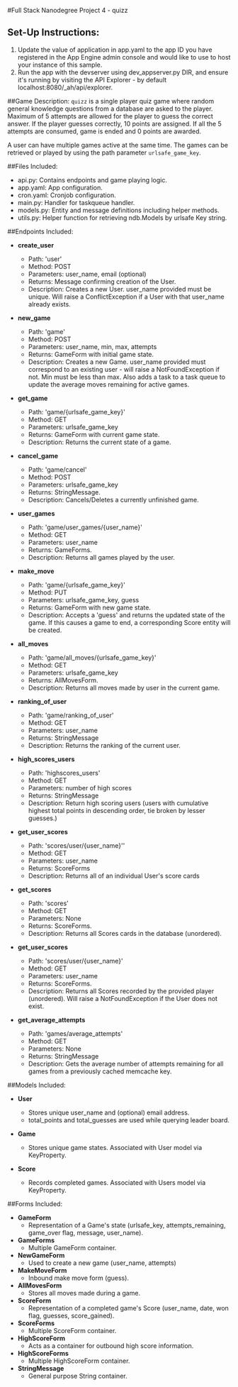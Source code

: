 #Full Stack Nanodegree Project 4 - quizz

## Set-Up Instructions:
1.  Update the value of application in app.yaml to the app ID you have registered
 in the App Engine admin console and would like to use to host your instance of this sample.
1.  Run the app with the devserver using dev_appserver.py DIR, and ensure it's
 running by visiting the API Explorer - by default localhost:8080/_ah/api/explorer. 
 
 
##Game Description:
`quizz` is a single player quiz game where random general knowledge questions from a database are asked to the player. Maximum of 5 attempts are allowed for the player to guess the correct answer. If the player guesses correctly, 10 points are assigned. If all the 5 attempts are consumed, game is ended and 0 points are awarded. 

A user can have multiple games active at the same time. The games can be retrieved or played by using the path parameter
`urlsafe_game_key`.

##Files Included:
 - api.py: Contains endpoints and game playing logic.
 - app.yaml: App configuration.
 - cron.yaml: Cronjob configuration.
 - main.py: Handler for taskqueue handler.
 - models.py: Entity and message definitions including helper methods.
 - utils.py: Helper function for retrieving ndb.Models by urlsafe Key string.

##Endpoints Included:
 - **create_user**
    - Path: 'user'
    - Method: POST
    - Parameters: user_name, email (optional)
    - Returns: Message confirming creation of the User.
    - Description: Creates a new User. user_name provided must be unique. Will 
    raise a ConflictException if a User with that user_name already exists.
    
 - **new_game**
    - Path: 'game'
    - Method: POST
    - Parameters: user_name, min, max, attempts
    - Returns: GameForm with initial game state.
    - Description: Creates a new Game. user_name provided must correspond to an
    existing user - will raise a NotFoundException if not. Min must be less than
    max. Also adds a task to a task queue to update the average moves remaining
    for active games.
     
 - **get_game**
    - Path: 'game/{urlsafe_game_key}'
    - Method: GET
    - Parameters: urlsafe_game_key
    - Returns: GameForm with current game state.
    - Description: Returns the current state of a game.

- **cancel_game**
    - Path: 'game/cancel'
    - Method: POST
    - Parameters: urlsafe_game_key
    - Returns: StringMessage.
    - Description: Cancels/Deletes a currently unfinished game.

- **user_games**
    - Path: 'game/user_games/{user_name}'
    - Method: GET
    - Parameters: user_name
    - Returns: GameForms.
    - Description: Returns all games played by the user.
    
 - **make_move**
    - Path: 'game/{urlsafe_game_key}'
    - Method: PUT
    - Parameters: urlsafe_game_key, guess
    - Returns: GameForm with new game state.
    - Description: Accepts a 'guess' and returns the updated state of the game.
    If this causes a game to end, a corresponding Score entity will be created.

- **all_moves**
    - Path: 'game/all_moves/{urlsafe_game_key}'
    - Method: GET
    - Parameters: urlsafe_game_key
    - Returns: AllMovesForm.
    - Description: Returns all moves made by user in the current game.

- **ranking_of_user**
    - Path: 'game/ranking_of_user'
    - Method: GET
    - Parameters: user_name
    - Returns: StringMessage
    - Description: Returns the ranking of the current user.

- **high_scores_users**
    - Path: 'highscores_users'
    - Method: GET
    - Parameters: number of high scores 
    - Returns: StringMessage
    - Description: Return high scoring users (users with cumulative highest total points in descending order, tie broken by lesser guesses.)
    
- **get_user_scores**
    - Path: 'scores/user/{user_name}''
    - Method: GET
    - Parameters: user_name
    - Returns: ScoreForms
    - Description: Returns all of an individual User's score cards

 - **get_scores**
    - Path: 'scores'
    - Method: GET
    - Parameters: None
    - Returns: ScoreForms.
    - Description: Returns all Scores cards in the database (unordered).
    
 - **get_user_scores**
    - Path: 'scores/user/{user_name}'
    - Method: GET
    - Parameters: user_name
    - Returns: ScoreForms. 
    - Description: Returns all Scores recorded by the provided player (unordered).
    Will raise a NotFoundException if the User does not exist.
    
 - **get_average_attempts**
    - Path: 'games/average_attempts'
    - Method: GET
    - Parameters: None
    - Returns: StringMessage
    - Description: Gets the average number of attempts remaining for all games
    from a previously cached memcache key.

##Models Included:
 - **User**
    - Stores unique user_name and (optional) email address.
    - total_points and total_guesses are used while querying leader board.
    
 - **Game**
    - Stores unique game states. Associated with User model via KeyProperty.
    
 - **Score**
    - Records completed games. Associated with Users model via KeyProperty.
    
##Forms Included:
 - **GameForm**
    - Representation of a Game's state (urlsafe_key, attempts_remaining,
    game_over flag, message, user_name).
 - **GameForms**
    - Multiple GameForm container. 
 - **NewGameForm**
    - Used to create a new game (user_name, attempts)
 - **MakeMoveForm**
    - Inbound make move form (guess).
 - **AllMovesForm**
    - Stores all moves made during a game.
 - **ScoreForm**
    - Representation of a completed game's Score (user_name, date, won flag,
    guesses, score_gained).
 - **ScoreForms**
    - Multiple ScoreForm container.
 - **HighScoreForm**
    - Acts as a container for outbound high score information.
 - **HighScoreForms**
    - Multiple HighScoreForm container.
 - **StringMessage**
    - General purpose String container.
